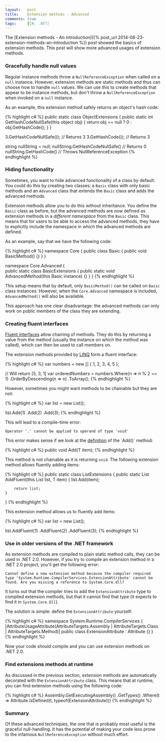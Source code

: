 ```yaml
---
layout:   post
title:    Extension methods - Advanced
comments: true
tags:     [C#, .NET]
---
```


The [Extension methods - An introduction]({% post_url 2014-06-23-extension-methods-an-introduction %}) post showed the basics of extension methods. This post will show more advanced usages of extension methods.

### Gracefully handle null values
Regular instance methods throw a `NullReferenceException` when called on a `null` instance. However, extension methods are static methods and thus can choose how to handle `null` values. We can use this to create methods that appear to be instance methods, but don't throw a `NullReferenceException` when invoked on a `null` instance.

As an example, this extension method safely returns an object's hash code:

{% highlight c# %}
public static class ObjectExtensions
{
    public static int GetHashCodeNullSafe(this object obj)
    {
        return obj == null ? 0 : obj.GetHashCode();
    }
}

3.GetHashCodeNullSafe()); // Returns 3
3.GetHashCode());         // Returns 3

string nullString = null;
nullString.GetHashCodeNullSafe() // Returns 0
nullString.GetHashCode()         // Throws NullReferenceException
{% endhighlight %}

### Hiding functionality
Sometimes, you want to hide advanced functionality of a class by default. You could do this by creating two classes: a `Basic` class with only basic methods and an `Advanced` class that extends the `Basic` class and adds the advanced methods.

Extension methods allow you to do this without inheritance. You define the `Basic` class as before, but the advanced methods are now defined as extension methods in a *different namespace* from the `Basic` class. This means that for users to be able to access the advanced methods, they have to explicitly include the namespace in which the advanced methods are defined.

As an example, say that we have the following code:

{% highlight c# %}
namespace Core
{
    public class Basic
    {
        public void BasicMethod() {}
    }
}

namespace Core.Advanced
{   
    public static class BasicExtensions
    {
        public static void AdvancedMethod(this Basic instance) {}
    }
}
{% endhighlight %}

This setup means that by default, only `BasicMethod()` can be called on `Basic` class instances. However, when the `Core.Advanced` namespace is included, `AdvancedMethod()` will also be available. 

This approach has one clear disadvantage: the advanced methods can only work on public members of the class they are extending.

### Creating fluent interfaces
[Fluent interfaces](http://en.wikipedia.org/wiki/Fluent_interface) allow chaining of methods. They do this by returning a value from the method (usually the instance on which the method was called), which can then be used to call members on. 

The extension methods provided by [LINQ](http://msdn.microsoft.com/en-us/library/bb397926.aspx) form a fluent interface:

{% highlight c# %}
var numbers = new [] { 1, 2, 3, 4, 5 };

// Will return [5, 3, 1]
var orderedNumbers = numbers.Where(n => n % 2 == 1)
                            .OrderByDescending(n => n)
                            .ToArray();
{% endhighlight %}

However, sometimes you might want methods to be chainable but they are not:

{% highlight c# %}
var list = new List<int>();

list.Add(1)
    .Add(2)
    .Add(3);
{% endhighlight %}

This will lead to a compile-time error:

`Operator '.' cannot be applied to operand of type 'void'`

This error makes sense if we look at the [definition](http://msdn.microsoft.com/en-us/library/3wcytfd1\(v=vs.110\).aspx) of the `Add()` method:

{% highlight c# %}
public void Add(T item);
{% endhighlight %}

This method is not chainable as it is returning `void`. The following extension method allows fluently adding items:

{% highlight c# %}
public static class ListExtensions
{
    public static List<T> AddFluent<T>(this List<T> list, T item)
    {
        list.Add(item);

        return list;       
    }
}
{% endhighlight %}

This extension method allows us to fluently add items:

{% highlight c# %}
var list = new List<int>();

list.AddFluent(1)
    .AddFluent(2)
    .AddFluent(3);
{% endhighlight %}

### Use in older versions of the .NET framework
As extension methods are compiled to plain static method calls, they can be used in .NET 2.0. However, if you try to compile an extension method in a .NET 2.0 project, you'll get the following error:

`Cannot define a new extension method because the compiler required type 'System.Runtime.CompilerServices.ExtensionAttribute' cannot be found. Are you missing a reference to System.Core.dll?`

It turns out that the compiler tries to add the `ExtensionAttribute` type to compiled extension methods, but that it cannot find that type (it expects to find it in `System.Core.Dll`). 

The solution is simple: define the `ExtensionAttribute` yourself:

{% highlight c# %}
namespace System.Runtime.CompilerServices
{
    [AttributeUsageAttribute(AttributeTargets.Assembly | 
                             AttributeTargets.Class | 
                             AttributeTargets.Method)] 
    public class ExtensionAttribute : Attribute {}
}
{% endhighlight %}

Now your code should compile and you can use extension methods on .NET 2.0.

### Find extensions methods at runtime 
As discussed in the previous section, extension methods are automatically decorated with the `ExtensionAttribute` class. This means that at runtime, you can find extension methods using the following code:

{% highlight c# %}
Assembly.GetExecutingAssembly()
    .GetTypes()
    .Where(t => Attribute.IsDefined(t, typeof(ExtensionAttribute)))
{% endhighlight %}

### Summary
Of these advanced techniques, the one that is probably most useful is the graceful null-handling. It has the potential of making your code less prone to the infamous `NullReferenceException` without much effort.